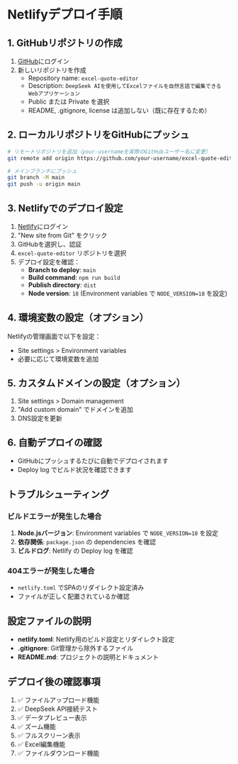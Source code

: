 # Netlifyデプロイ手順

## 1. GitHubリポジトリの作成

1. [GitHub](https://github.com)にログイン
2. 新しいリポジトリを作成
   - Repository name: `excel-quote-editor`
   - Description: `DeepSeek AIを使用してExcelファイルを自然言語で編集できるWebアプリケーション`
   - Public または Private を選択
   - README, .gitignore, license は追加しない（既に存在するため）

## 2. ローカルリポジトリをGitHubにプッシュ

```bash
# リモートリポジトリを追加（your-usernameを実際のGitHubユーザー名に変更）
git remote add origin https://github.com/your-username/excel-quote-editor.git

# メインブランチにプッシュ
git branch -M main
git push -u origin main
```

## 3. Netlifyでのデプロイ設定

1. [Netlify](https://netlify.com)にログイン
2. "New site from Git" をクリック
3. GitHubを選択し、認証
4. `excel-quote-editor` リポジトリを選択
5. デプロイ設定を確認：
   - **Branch to deploy**: `main`
   - **Build command**: `npm run build`
   - **Publish directory**: `dist`
   - **Node version**: `18` (Environment variables で `NODE_VERSION=18` を設定)

## 4. 環境変数の設定（オプション）

Netlifyの管理画面で以下を設定：
- Site settings > Environment variables
- 必要に応じて環境変数を追加

## 5. カスタムドメインの設定（オプション）

1. Site settings > Domain management
2. "Add custom domain" でドメインを追加
3. DNS設定を更新

## 6. 自動デプロイの確認

- GitHubにプッシュするたびに自動でデプロイされます
- Deploy log でビルド状況を確認できます

## トラブルシューティング

### ビルドエラーが発生した場合

1. **Node.jsバージョン**: Environment variables で `NODE_VERSION=18` を設定
2. **依存関係**: `package.json` の dependencies を確認
3. **ビルドログ**: Netlify の Deploy log を確認

### 404エラーが発生した場合

- `netlify.toml` でSPAのリダイレクト設定済み
- ファイルが正しく配置されているか確認

## 設定ファイルの説明

- **netlify.toml**: Netlify用のビルド設定とリダイレクト設定
- **.gitignore**: Git管理から除外するファイル
- **README.md**: プロジェクトの説明とドキュメント

## デプロイ後の確認事項

1. ✅ ファイルアップロード機能
2. ✅ DeepSeek API接続テスト
3. ✅ データプレビュー表示
4. ✅ ズーム機能
5. ✅ フルスクリーン表示
6. ✅ Excel編集機能
7. ✅ ファイルダウンロード機能